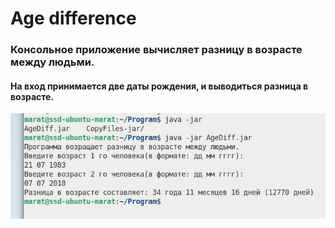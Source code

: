 # Age difference

### Консольное приложение вычисляет разницу в возрасте между людьми.

#### На вход принимается две даты рождения, и выводиться разница в возрасте.
![Иллюстрация к проекту](https://github.com/pockocmoc/Age-difference/blob/main/Снимок%20экрана%20от%202023-11-08%2006-21-45.png)
